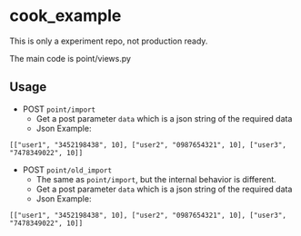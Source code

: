 # cook_example

This is only a experiment repo, not production ready.

The main code is point/views.py

## Usage

* POST `point/import`
  * Get a post parameter `data` which is a json string of the required data
  * Json Example:

```
[["user1", "3452198438", 10], ["user2", "0987654321", 10], ["user3", "7478349022", 10]]
```

* POST `point/old_import`
  * The same as `point/import`, but the internal behavior is different.
  * Get a post parameter `data` which is a json string of the required data
  * Json Example:

```
[["user1", "3452198438", 10], ["user2", "0987654321", 10], ["user3", "7478349022", 10]]
```
